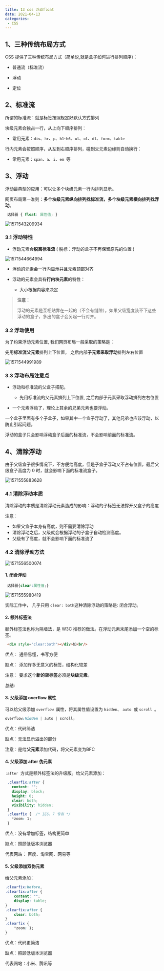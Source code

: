 ```yaml
---
title: 13 css 浮动float
date: 2021-04-13
categories: 
 - CSS
---
```


## 1、三种传统布局方式

CSS 提供了三种传统布局方式（简单说,就是盒子如何进行排列顺序）：

- 普通流（标准流）

- 浮动

- 定位

## 2、标准流

所谓的标准流：就是标签按照规定好默认方式排列

块级元素会独占一行，从上向下顺序排列：

- 常用元素：`div`、`hr`、`p`、`h1~h6`、`ul`、`ol`、`dl`、`form`、`table`

行内元素会按照顺序，从左到右顺序排列，碰到父元素边缘则自动换行：

- 常用元素：`span`、`a`、`i`、`em `等 

## 3、浮动

浮动最典型的应用：可以让多个块级元素一行内排列显示。

网页布局第一准则：**多个块级元素纵向排列找标准流，多个块级元素横向排列找浮动**。

```css
 选择器 { float: 属性值; }
```

![1571543209934](https://could-img.oss-cn-hangzhou.aliyuncs.com/202210252208245.png)

### 3.1 浮动特性

- 浮动元素会**脱离标准流** ( 脱标：浮动的盒子不再保留原先的位置 )

![1571544664994](https://could-img.oss-cn-hangzhou.aliyuncs.com/202210252213683.png)

- 浮动的元素会一行内显示并且元素顶部对齐

- 浮动的元素会具有**行内块元素**的特性：
  - 大小根据内容来决定

> **注意：** 
>
> 浮动的元素是互相贴靠在一起的（不会有缝隙），如果父级宽度装不下这些浮动的盒子，多出的盒子会另起一行对齐。

### 3.2 浮动使用

为了约束浮动元素位置, 我们网页布局一般采取的策略是：

先用**标准流父元素**排列上下位置， 之后内部**子元素采取浮动**排列左右位置

![1571544991989](https://could-img.oss-cn-hangzhou.aliyuncs.com/202210252213470.png)

### 3.3 浮动布局注意点

- 浮动和标准流的父盒子搭配。
  - 先用标准流的父元素排列上下位置, 之后内部子元素采取浮动排列左右位置

- 一个元素浮动了，理论上其余的兄弟元素也要浮动。

一个盒子里面有多个子盒子，如果其中一个盒子浮动了，其他兄弟也应该浮动，以防止引起问题。

浮动的盒子只会影响浮动盒子后面的标准流，不会影响前面的标准流。

## 4、清除浮动

​	由于父级盒子很多情况下，不方便给高度，但是子盒子浮动又不占有位置，最后父级盒子高度为 0 时，就会影响下面的标准流盒子。

![1571555883628](https://could-img.oss-cn-hangzhou.aliyuncs.com/202210252215714.png)

### 4.1 清除浮动本质

清除浮动的本质是清除浮动元素造成的影响：浮动的子标签无法撑开父盒子的高度

注意：

- 如果父盒子本身有高度，则不需要清除浮动
- 清除浮动之后，父级就会根据浮动的子盒子自动检测高度。
- 父级有了高度，就不会影响下面的标准流了

### 4.2 清除浮动方法

![1571556500074](https://could-img.oss-cn-hangzhou.aliyuncs.com/202210252222028.png)

#### 1. 闭合浮动

```css
 选择器{clear:属性值;} 
```

![1571555980419](https://img-blog.csdnimg.cn/img_convert/2e2a1b127fbbb50fd86c2560508530a6.png)

实际工作中， 几乎只用 `clear: both`这种清除浮动的策略是:  闭合浮动。

#### 2. 额外标签法

额外标签法也称为隔墙法，是 W3C 推荐的做法。在浮动元素末尾添加一个空的标签。

```html
 <div style="clear:both"></div>如<br/>
```

优点： 通俗易懂，书写方便

缺点： 添加许多无意义的标签，结构化较差

注意： 要求这个**新的空标签**必须是**块级元素**。

总结:

#### 3. 父级添加 overflow 属性

可以给父级添加 `overflow `属性，将其属性值设置为 `hidden`、 `auto `或 `scroll `。

```css
overflow:hidden | auto | scroll;
```

优点：代码简洁

缺点：无法显示溢出的部分

注意：是给**父元素**添加代码，将父元素变为BFC

#### 4. 父级添加 after 伪元素

`:after `方式是额外标签法的升级版。给父元素添加：

```css
 .clearfix:after {  
   content: ""; 
   display: block; 
   height: 0; 
   clear: both; 
   visibility: hidden;  
 } 
 .clearfix {  /* IE6、7 专有 */ 
   *zoom: 1;
 }   
```

优点：没有增加标签，结构更简单

缺点：照顾低版本浏览器

代表网站： 百度、淘宝网、网易等

#### 5. 父级添加双伪元素

给父元素添加：

```css
.clearfix:before,
.clearfix:after {
    content: "";
    display: table;
}
.clearfix:after {
    clear: both;
}
.clearfix {
    *zoom: 1;
}  
```

优点：代码更简洁

缺点：照顾低版本浏览器

代表网站：小米、腾讯等


